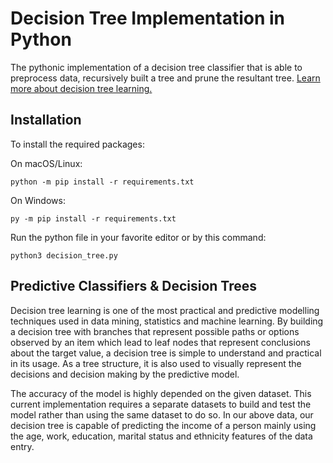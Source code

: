 # Decision Tree Implementation in Python

The pythonic implementation of a decision tree classifier that is able to preprocess data, recursively built a tree and prune the resultant tree. 
[Learn more about decision tree learning.](https://en.wikipedia.org/wiki/Decision_tree_learning)

## Installation

To install the required packages: 

On macOS/Linux:
```
python -m pip install -r requirements.txt
```
On Windows:
```
py -m pip install -r requirements.txt
```

Run the python file in your favorite editor or by this command: 
```
python3 decision_tree.py
```


## Predictive Classifiers & Decision Trees

Decision tree learning is one of the most practical and predictive modelling techniques used in data mining, statistics and machine learning. By building a decision tree with branches that represent possible paths or options observed by an item which lead to leaf nodes that represent conclusions about the target value, a decision tree is simple to understand and practical in its usage. As a tree structure, it is also used to visually represent the decisions and decision making by the predictive model. 

The accuracy of the model is highly depended on the given dataset. This current implementation requires a separate datasets to build and test the model rather than using the same dataset to do so. In our above data, our decision tree is capable of predicting the income of a person mainly using the age, work, education, marital status and ethnicity features of the data entry. 
